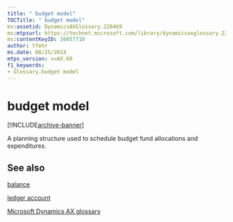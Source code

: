 ```yaml
---
title: " budget model"
TOCTitle: " budget model"
ms:assetid: DynamicsAXGlossary.228469
ms:mtpsurl: https://technet.microsoft.com/library/dynamicsaxglossary.228469(v=AX.60)
ms:contentKeyID: 36057710
author: tfehr
ms.date: 08/25/2014
mtps_version: v=AX.60
f1_keywords:
- Glossary.budget model
---
```


# budget model


[!INCLUDE[archive-banner](includes/archive-banner.md)]

A planning structure used to schedule budget fund allocations and expenditures.

## See also

[balance](balance.md)

[ledger account](ledger-account.md)

[Microsoft Dynamics AX glossary](glossary/microsoft-dynamics-ax-glossary.md)

  


